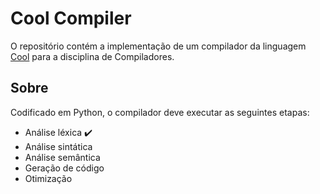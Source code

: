 # Cool Compiler

O repositório contém a implementação de um compilador da linguagem [Cool](http://www2.ic.uff.br/~bazilio/cursos/compiladores/material/cool-manual.pdf) para a disciplina de Compiladores.

## Sobre

Codificado em Python, o compilador deve executar as seguintes etapas:
- Análise léxica      ✔️
- Análise sintática
- Análise semântica
- Geração de código
- Otimização 
